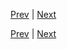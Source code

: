 [Prev](https://github.com/Ubugeeei/chibivue/blob/main/books/japanese/435_btc_v_model.md) | [Next](https://github.com/Ubugeeei/chibivue/blob/main/books/japanese/500_bsc_script_setup.md)



[Prev](https://github.com/Ubugeeei/chibivue/blob/main/books/japanese/435_btc_v_model.md) | [Next](https://github.com/Ubugeeei/chibivue/blob/main/books/japanese/500_bsc_script_setup.md)